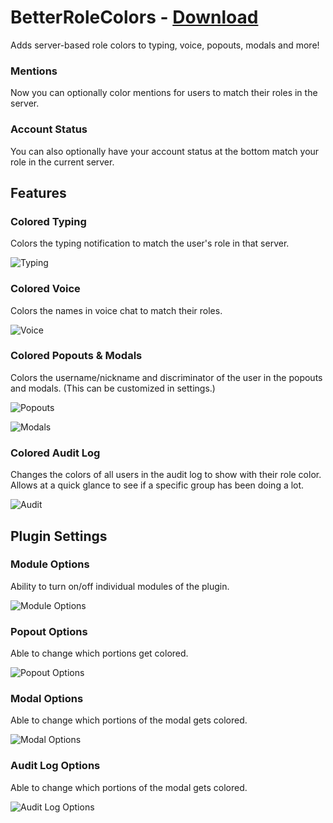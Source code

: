 # BetterRoleColors - [Download](https://betterdiscord.app/Download?id=2)

Adds server-based role colors to typing, voice, popouts, modals and more!

### Mentions

Now you can optionally color mentions for users to match their roles in the server.

### Account Status

You can also optionally have your account status at the bottom match your role in the current server.

## Features

### Colored Typing

Colors the typing notification to match the user's role in that server.

![Typing](https://i.imgur.com/5n5efGo.png)

### Colored Voice

Colors the names in voice chat to match their roles.

![Voice](https://i.imgur.com/pr6vwqa.png)

### Colored Popouts & Modals

Colors the username/nickname and discriminator of the user in the popouts and modals. (This can be customized in settings.)

![Popouts](https://i.imgur.com/9agNkIZ.png)

![Modals](https://i.imgur.com/KH5hsCK.png)

### Colored Audit Log

Changes the colors of all users in the audit log to show with their role color. Allows at a quick glance to see if a specific group has been doing a lot.

![Audit](https://i.imgur.com/76137Qo.png)

## Plugin Settings

### Module Options

Ability to turn on/off individual modules of the plugin.

![Module Options](https://i.imgur.com/KZPSCxN.png)

### Popout Options

Able to change which portions get colored.

![Popout Options](https://i.imgur.com/oXwMqd3.png)

### Modal Options

Able to change which portions of the modal gets colored.

![Modal Options](https://i.imgur.com/YK8r7Ap.png)

### Audit Log Options

Able to change which portions of the modal gets colored.

![Audit Log Options](https://i.imgur.com/GT9Gd4l.png)

